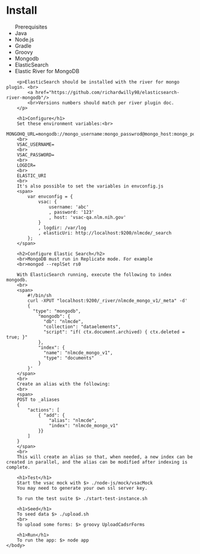 <html>
    <body>
        <h1>Install</h1>
        <ul>Prerequisites
            <li>Java</li>
            <li>Node.js</li>
            <li>Gradle</li>
            <li>Groovy</li>
            <li>Mongodb</li>
            <li>ElasticSearch</li>
            <li>Elastic River for MongoDB</li>
        </ul>

        <p>ElasticSearch should be installed with the river for mongo plugin. <br>
            <a href="https://github.com/richardwilly98/elasticsearch-river-mongodb"/>
            <br>Versions numbers should match per river plugin doc. 
        </p>
        
        <h1>Configure</h1>
        Set these environment variables:<br>
        MONGOHQ_URL=mongodb://mongo_username:mongo_passwrod@mongo_host:mongo_port/db_name
        <br>
        VSAC_USERNAME=
        <br>
        VSAC_PASSWORD=
        <br>
        LOGDIR=
        <br>
        ELASTIC_URI
        <br>
        It's also possible to set the variables in envconfig.js
        <span>
            var envconfig = {
                vsac: {
                    username: 'abc'
                    , password: '123'
                    , host: 'vsac-qa.nlm.nih.gov'
                }
                , logdir: /var/log
                , elasticUri: http://localhost:9200/nlmcde/_search
            };
        </span>
        
        <h2>Configure Elastic Search</h2>
        <br>MongoDB must run in Replicate mode. For example
        <br>mongod --replSet rs0
        
        With ElasticSearch running, execute the following to index mongodb.
        <br>
        <span>
            #!/bin/sh
            curl -XPUT "localhost:9200/_river/nlmcde_mongo_v1/_meta" -d'
            {
              "type": "mongodb",
                "mongodb": {
                  "db": "nlmcde", 
                  "collection": "dataelements",
                  "script": "if( ctx.document.archived) { ctx.deleted = true; }" 
                },
                "index": {
                  "name": "nlmcde_mongo_v1", 
                  "type": "documents"
                }           
            }'
        </span>
        <br>
        Create an alias with the following:
        <br>
        <span>
        POST to _aliases
        {
            "actions": [
                { "add": {
                    "alias": "nlmcde",
                    "index": "nlmcde_mongo_v1"
                }}
            ]
        }
        </span>
        <br>
        This will create an alias so that, when needed, a new index can be created in parallel, and the alias can be modified after indexing is complete. 
        
        <h1>Test</h1>
        Start the vsac mock with $> ./node-js/mock/vsacMock
        You may need to generate your own ssl server key. 

        To run the test suite $> ./start-test-instance.sh

        <h1>Seed</h1>
        To seed data $> ./upload.sh
        <br>
        To upload some forms: $> groovy UploadCadsrForms
        
        <h1>Run</h1>
        To run the app: $> node app
    </body>
</html>
